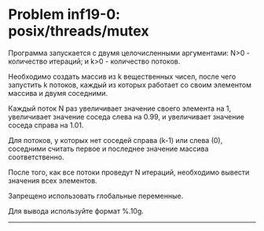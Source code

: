 **Problem inf19-0: posix/threads/mutex**
================================================

Программа запускается с двумя целочисленными аргументами: N>0 - количество итераций; и k>0 - количество потоков.

Необходимо создать массив из k вещественных чисел, после чего запустить k потоков, каждый из которых работает со своим элементом массива и двумя соседними.

Каждый поток N раз увеличивает значение своего элемента на 1, увеличивает значение соседа слева на 0.99, и увеличивает значение соседа справа на 1.01.

Для потоков, у которых нет соседей справа (k-1) или слева (0), соседними считать первое и последнее значение массива соответственно.

После того, как все потоки проведут N итераций, необходимо вывести значения всех элементов.

Запрещено использовать глобальные переменные.

Для вывода используйте формат %.10g.

***
